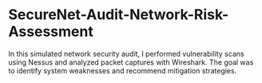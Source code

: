 # SecureNet-Audit-Network-Risk-Assessment
In this simulated network security audit, I performed vulnerability scans using Nessus and analyzed packet captures with Wireshark. The goal was to identify system weaknesses and recommend mitigation strategies.
